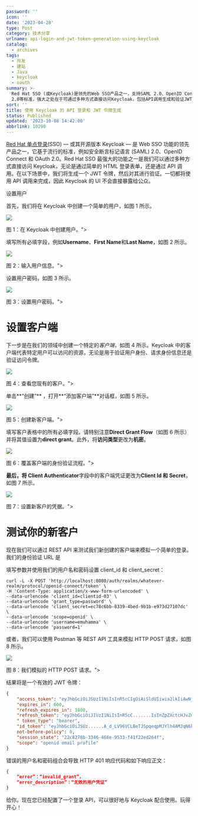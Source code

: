 ```yaml
---
password: ''
icon: ''
date: '2023-04-28'
type: Post
category: 技术分享
urlname: api-login-and-jwt-token-generation-using-keycloak
catalog:
  - archives
tags:
  - 开发
  - 建站
  - Java
  - keycloak
  - oauth
summary: >-
  Red Hat SSO (或Keycloak)是领先的Web SSO产品之一，支持SAML 2.0、OpenID Connect和OAuth
  2.0等标准，强大之处在于可通过多种方式直接访问Keycloak，包括API调用生成和验证JWT令牌。操作仅限API调用，无需暴露Keycloak的UI给公众。
sort: ''
title: 使用 Keycloak 的 API 登录和 JWT 令牌生成
status: Published
updated: '2023-10-08 14:42:00'
abbrlink: 10290
---
```


[Red Hat 单点登录](https://www.redhat.com/en/products/middleware)(SSO) — 或其开源版本 Keycloak — 是 Web SSO 功能的领先产品之一，它基于流行的标准，例如安全断言标记语言 (SAML) 2.0、OpenID Connect 和 OAuth 2.0。Red Hat SSO 最强大的功能之一是我们可以通过多种方式直接访问 Keycloak，无论是通过简单的 HTML 登录表单，还是通过 API 调用。在以下场景中，我们将生成一个 JWT 令牌，然后对其进行验证。一切都将使用 API 调用来完成，因此 Keycloak 的 UI 不会直接暴露给公众。

设置用户

首先，我们将在 Keycloak 中创建一个简单的用户，如图 1 所示。

![](https://developers.redhat.com/sites/default/files/styles/article_floated/public/blog/2019/12/keycloak01-1.png?itok=WywnX4-4)

图 1：在 Keycloak 中创建用户。">

填写所有必填字段，例如**Username**、**First Name**和**Last Name**，如图 2 所示。

![](https://developers.redhat.com/sites/default/files/styles/article_floated/public/blog/2019/12/keycloak02-1.png?itok=6nuYjWAS)

图 2：输入用户信息。">

设置用户密码，如图 3 所示。

![](https://developers.redhat.com/sites/default/files/styles/article_floated/public/blog/2019/12/keycloak03-1.png?itok=xhzQFM8t)

图 3：设置用户密码。">

# 设置客户端

下一步是在我们的领域中创建一个特定的*客户端*，如图 4 所示。Keycloak 中的客户端代表特定用户可以访问的资源，无论是用于验证用户身份、请求身份信息还是验证访问令牌。

![](https://developers.redhat.com/sites/default/files/styles/article_floated/public/blog/2019/12/keycloak04-1.png?itok=cKzhT2We)

图 4：查看您现有的客户。">

单击**“创建”** ，打开**“添加客户端”**对话框，如图 5 所示。

![](https://developers.redhat.com/sites/default/files/styles/article_floated/public/blog/2019/12/keycloak05-1.png?itok=GQ60hiap)

图 5：创建新客户端。">

填写客户表格中的所有必填字段。请特别注意**Direct Grant Flow**（如图 6 所示）并将其值设置为**direct grant**。此外，将**访问类型**更改为**机密**。

![](https://developers.redhat.com/sites/default/files/styles/article_floated/public/blog/2019/12/keycloak06-1.png?itok=azkV9Cm1)

图 6：覆盖客户端的身份验证流程。">

**最后，将 Client Authenticator**字段中的客户端凭证更改为**Client Id 和 Secret**，如图 7 所示。

![](https://developers.redhat.com/sites/default/files/styles/article_floated/public/blog/2019/12/keycloak07-1.png?itok=3soIf6MC)

图 7：设置新客户的凭据。">

# 测试你的新客户

现在我们可以通过 REST API 来测试我们新创建的客户端来模拟一个简单的登录。我们的身份验证 URL 是

填写参数并使用我们的用户名和密码设置 client_id 和 client_secret：

```shell
curl -L -X POST 'http://localhost:8080/auth/realms/whatever-realm/protocol/openid-connect/token' \
-H 'Content-Type: application/x-www-form-urlencoded' \
--data-urlencode 'client_id=clientid-03' \
--data-urlencode 'grant_type=password' \
--data-urlencode 'client_secret=ec78c6bb-8339-4bed-9b1b-e973d27107dc' \
--data-urlencode 'scope=openid' \
--data-urlencode 'username=emuhamma' \
--data-urlencode 'password=1'
```

或者，我们可以使用 Postman 等 REST API 工具来模拟 HTTP POST 请求，如图 8 所示。

![](https://developers.redhat.com/sites/default/files/styles/article_floated/public/blog/2019/12/keycloak08-1.png?itok=lXBjdXCy)

图 8：我们模拟的 HTTP POST 请求。">

结果将是一个有效的 JWT 令牌：

```json
{
    "access_token": "eyJhbGciOiJSUzI1NiIsInR5cCIgOiAiSldUIiwia2lkIiAwNjEwLCJpc3MiOiJodHRwO.......wKRTus6PAoHMFlIlYQ75dYiLzzuRMvdXkHl6naLNQ8wYDv4gi7A3eJ163YzXSJf5PmQ",
    "expires_in": 600,
    "refresh_expires_in": 1800,
    "refresh_token": "eyJhbGciOiJIUzI1NiIsInR5cC.......IsInZpZXctcHJvZmlsZSJdfX0sInNjb3BlIjoib3BlbmlkIGVtYWlsIHByb2ZpbGUifQ.ePV2aqeDjlg6ih6SA7_x77gT4JYyv7HvK7PLQW-X1mM",
    " token_type": "bearer",
    "id_token": "eyJhbGciOiJSUz......A_d_LV96VCLBeTJSpqeqpMJYlh4AMJqN6kddtrI4ixZLfwAIj-Qwqn9kzGe-v1-oe80wQXrXzVBG7TJbKm4x5bgCO_B9lnDMrey9 0rvaKKr48K697ug", "
    not-before-policy": 0,
    "session_state": "22c8278b-3346-468e-9533-f41f22ed264f",
    "scope": "openid email profile"
}
```

错误的用户名和密码组合会导致 HTTP 401 响应代码和如下响应正文：

```json
{
    “error”：“invalid_grant”，
    “error_description”：“无效的用户凭证”
}
```

给你。现在您已经配置了一个登录 API，可以很好地与 Keycloak 配合使用。玩得开心！
